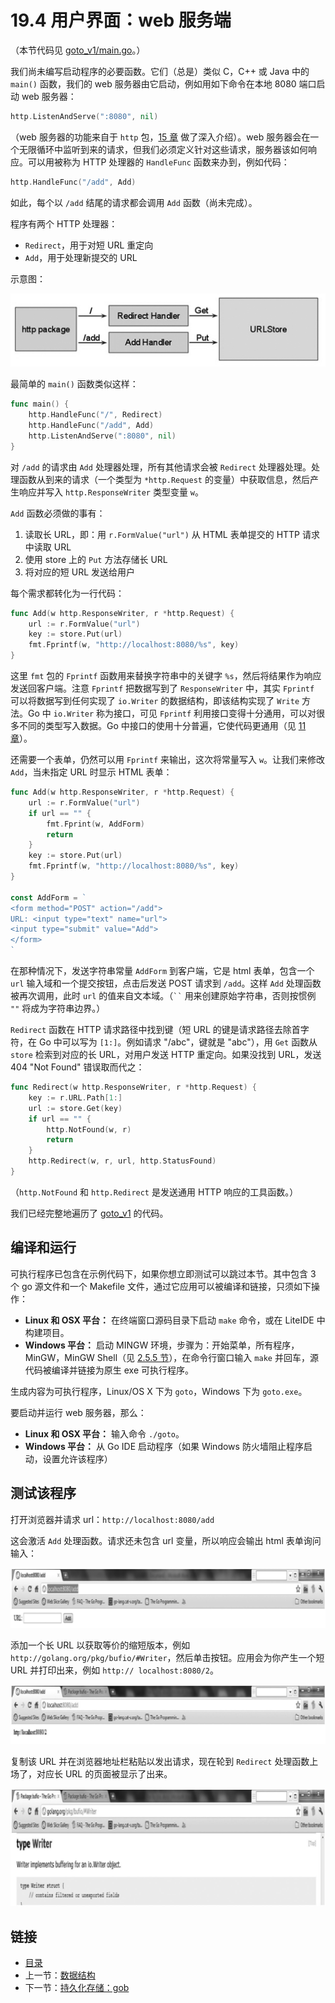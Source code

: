 # 19.4 用户界面：web 服务端

（本节代码见 [goto_v1/main.go](examples/chapter_19/goto_v1/main.go)。）

我们尚未编写启动程序的必要函数。它们（总是）类似 C，C++ 或 Java 中的 `main()` 函数，我们的 web 服务器由它启动，例如用如下命令在本地 8080 端口启动 web 服务器：
```go
http.ListenAndServe(":8080", nil)
```

（web 服务器的功能来自于 `http` 包，[15 章](15.0.md) 做了深入介绍）。web 服务器会在一个无限循环中监听到来的请求，但我们必须定义针对这些请求，服务器该如何响应。可以用被称为 HTTP 处理器的 `HandleFunc` 函数来办到，例如代码：
```go
http.HandleFunc("/add", Add)
```
如此，每个以 `/add` 结尾的请求都会调用 `Add` 函数（尚未完成）。

程序有两个 HTTP 处理器：
- `Redirect`，用于对短 URL 重定向
- `Add`，用于处理新提交的 URL

示意图：

![](images/19.4_fig19.1.jpg?raw=true)

最简单的 `main()` 函数类似这样：
```go
func main() {
	http.HandleFunc("/", Redirect)
	http.HandleFunc("/add", Add)
	http.ListenAndServe(":8080", nil)
}
```

对 `/add` 的请求由 `Add` 处理器处理，所有其他请求会被 `Redirect` 处理器处理。处理函数从到来的请求（一个类型为 `*http.Request` 的变量）中获取信息，然后产生响应并写入 `http.ResponseWriter` 类型变量 `w`。

`Add` 函数必须做的事有：
1. 读取长 URL，即：用 `r.FormValue("url")` 从 HTML 表单提交的 HTTP 请求中读取 URL
2. 使用 store 上的 `Put` 方法存储长 URL
3. 将对应的短 URL 发送给用户

每个需求都转化为一行代码：
```go
func Add(w http.ResponseWriter, r *http.Request) {
	url := r.FormValue("url")
	key := store.Put(url)
	fmt.Fprintf(w, "http://localhost:8080/%s", key)
}
```

这里 `fmt` 包的 `Fprintf` 函数用来替换字符串中的关键字 `%s`，然后将结果作为响应发送回客户端。注意 `Fprintf` 把数据写到了 `ResponseWriter` 中，其实 `Fprintf` 可以将数据写到任何实现了 `io.Writer` 的数据结构，即该结构实现了 `Write` 方法。Go 中 `io.Writer` 称为接口，可见 `Fprintf` 利用接口变得十分通用，可以对很多不同的类型写入数据。Go 中接口的使用十分普遍，它使代码更通用（见 [11 章](11.0.md)）。

还需要一个表单，仍然可以用 `Fprintf` 来输出，这次将常量写入 `w`。让我们来修改 `Add`，当未指定 URL 时显示 HTML 表单：
```go
func Add(w http.ResponseWriter, r *http.Request) {
	url := r.FormValue("url")
	if url == "" {
		fmt.Fprint(w, AddForm)
		return
	}
	key := store.Put(url)
	fmt.Fprintf(w, "http://localhost:8080/%s", key)
}

const AddForm = `
<form method="POST" action="/add">
URL: <input type="text" name="url">
<input type="submit" value="Add">
</form>
`
```

在那种情况下，发送字符串常量 `AddForm` 到客户端，它是 html 表单，包含一个 `url` 输入域和一个提交按钮，点击后发送 POST 请求到 `/add`。这样 `Add` 处理函数被再次调用，此时 `url` 的值来自文本域。（` `` ` 用来创建原始字符串，否则按惯例 `""` 将成为字符串边界。）

`Redirect` 函数在 HTTP 请求路径中找到键（短 URL 的键是请求路径去除首字符，在 Go 中可以写为 `[1:]`。例如请求 "/abc"，键就是 "abc"），用 `Get` 函数从 `store` 检索到对应的长 URL，对用户发送 HTTP 重定向。如果没找到 URL，发送 404 "Not Found" 错误取而代之：
```go
func Redirect(w http.ResponseWriter, r *http.Request) {
	key := r.URL.Path[1:]
	url := store.Get(key)
	if url == "" {
		http.NotFound(w, r)
		return
	}
	http.Redirect(w, r, url, http.StatusFound)
}
```

（`http.NotFound` 和 `http.Redirect` 是发送通用 HTTP 响应的工具函数。）

我们已经完整地遍历了 [goto_v1](examples/chapter_19/goto_v1) 的代码。

## 编译和运行

可执行程序已包含在示例代码下，如果你想立即测试可以跳过本节。其中包含 3 个 go 源文件和一个 Makefile 文件，通过它应用可以被编译和链接，只须如下操作：
- **Linux 和 OSX 平台：** 在终端窗口源码目录下启动 `make` 命令，或在 LiteIDE 中构建项目。
- **Windows 平台：** 启动 MINGW 环境，步骤为：开始菜单，所有程序，MinGW，MinGW Shell（见 [2.5.5 节](02.5.md)），在命令行窗口输入 `make` 并回车，源代码被编译并链接为原生 exe 可执行程序。

生成内容为可执行程序，Linux/OS X 下为 `goto`，Windows 下为 `goto.exe`。

要启动并运行 web 服务器，那么：
- **Linux 和 OSX 平台：** 输入命令 `./goto`。
- **Windows 平台：** 从 Go IDE 启动程序（如果 Windows 防火墙阻止程序启动，设置允许该程序）

## 测试该程序

打开浏览器并请求  url：`http://localhost:8080/add`

这会激活 `Add` 处理函数。请求还未包含 url 变量，所以响应会输出 html 表单询问输入：

![](images/19.4_fig19.2.png?raw=true)

添加一个长 URL 以获取等价的缩短版本，例如 `http://golang.org/pkg/bufio/#Writer`，然后单击按钮。应用会为你产生一个短 URL 并打印出来，例如 `http://
localhost:8080/2`。

![](images/19.4_fig19.3.jpg?raw=true)

复制该 URL 并在浏览器地址栏粘贴以发出请求，现在轮到 `Redirect` 处理函数上场了，对应长 URL 的页面被显示了出来。

![](images/19.4_fig19.4.jpg?raw=true)

## 链接

- [目录](directory.md)
- 上一节：[数据结构](19.3.md)
- 下一节：[持久化存储：gob](19.5.md)
